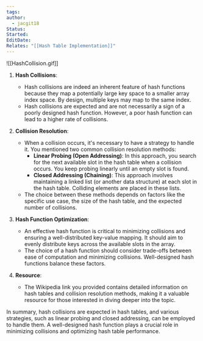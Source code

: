 ```yaml
---
tags: 
author:
  - jacgit18
Status: 
Started: 
EditDate: 
Relates: "[[Hash Table Implementation]]"
---
```

![[HashCollision.gif]]


1. **Hash Collisions**:
   - Hash collisions are indeed an inherent feature of hash functions because they map a potentially large key space to a smaller array index space. By design, multiple keys may map to the same index.
   - Hash collisions are expected and are not necessarily a sign of a poorly designed hash function. However, a poor hash function can lead to a higher rate of collisions.

2. **Collision Resolution**:
   - When a collision occurs, it's necessary to have a strategy to handle it. You mentioned two common collision resolution methods:
     - **Linear Probing (Open Addressing)**: In this approach, you search for the next available slot in the hash table when a collision occurs. You keep probing linearly until an empty slot is found.
     - **Closed Addressing (Chaining)**: This approach involves maintaining a linked list (or another data structure) at each slot in the hash table. Colliding elements are placed in these lists.
   - The choice between these methods depends on factors like the specific use case, the size of the hash table, and the expected number of collisions.

3. **Hash Function Optimization**:
   - An effective hash function is critical to minimizing collisions and ensuring a well-distributed key-value mapping. It should aim to evenly distribute keys across the available slots in the array.
   - The choice of a hash function should consider trade-offs between ease of computation and minimizing collisions. Well-designed hash functions balance these factors.

4. **Resource**:
   - The Wikipedia link you provided contains detailed information on hash tables and collision resolution methods, making it a valuable resource for those interested in diving deeper into the topic.

In summary, hash collisions are expected in hash tables, and various strategies, such as linear probing and closed addressing, can be employed to handle them. A well-designed hash function plays a crucial role in minimizing collisions and optimizing hash table performance.